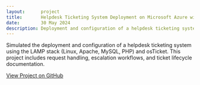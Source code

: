 ```yaml
---
layout:      project
title:       Helpdesk Ticketing System Deployment on Microsoft Azure with osTicket
date:        30 May 2024
description: Deployment and configuration of a helpdesk ticketing system.
---
```


<div class="project">

  <p>
    Simulated the deployment and configuration of a helpdesk ticketing system using the LAMP stack (Linux, Apache, MySQL, PHP) and osTicket. This project includes request handling, escalation workflows, and ticket lifecycle documentation.  
  </p>
  <a href="https://github.com/Slewis916/osTicket-Project" target="_blank">View Project on GitHub</a>
</div>
